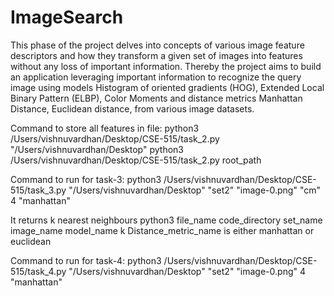 # ImageSearch

This phase of the project delves into concepts of various image feature descriptors and
how they transform a given set of images into features without any loss of important
information. Thereby the project aims to build an application leveraging important
information to recognize the query image using models Histogram of oriented gradients
(HOG), Extended Local Binary Pattern (ELBP), Color Moments and distance metrics
Manhattan Distance, Euclidean distance, from various image datasets.


Command to store all features in file:
python3 /Users/vishnuvardhan/Desktop/CSE-515/task_2.py
"/Users/vishnuvardhan/Desktop"
python3 /Users/vishnuvardhan/Desktop/CSE-515/task_2.py root_path

Command to run for task-3:
python3 /Users/vishnuvardhan/Desktop/CSE-515/task_3.py
"/Users/vishnuvardhan/Desktop" "set2" "image-0.png" "cm" 4 "manhattan"

It returns k nearest neighbours
python3 file_name code_directory set_name image_name model_name k
Distance_metric_name is either manhattan or euclidean

Command to run for task-4:
python3 /Users/vishnuvardhan/Desktop/CSE-515/task_4.py
"/Users/vishnuvardhan/Desktop" "set2" "image-0.png" 4 "manhattan"
